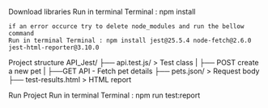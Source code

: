 Download libraries 
    Run in terminal Terminal : npm install

    if an error occurce try to delete node_modules and run the bellow command
    Run in terminal Terminal : npm install jest@25.5.4 node-fetch@2.6.0 jest-html-reporter@3.10.0

Project structure 
    API_Jest/
    ├── api.test.js/      > Test class
    |   ├── POST create a new pet
    |   ├──GET API - Fetch pet details
    ├── pets.json/        > Request body
    ├── test-results.html > HTML report 

Run Project 
     Run in terminal Terminal : npm run test:report
